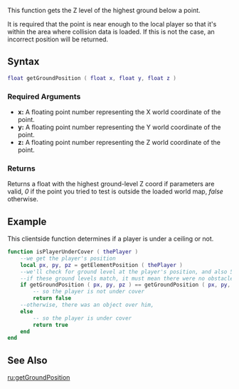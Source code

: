 This function gets the Z level of the highest ground below a point.

It is required that the point is near enough to the local player so that it's within the area where collision data is loaded. If this is not the case, an incorrect position will be returned.

Syntax
------

``` lua
float getGroundPosition ( float x, float y, float z )
```

### Required Arguments

-   **x:** A floating point number representing the X world coordinate of the point.
-   **y:** A floating point number representing the Y world coordinate of the point.
-   **z:** A floating point number representing the Z world coordinate of the point.

### Returns

Returns a float with the highest ground-level Z coord if parameters are valid, *0* if the point you tried to test is outside the loaded world map, *false* otherwise.

Example
-------

This clientside function determines if a player is under a ceiling or not.

``` lua
function isPlayerUnderCover ( thePlayer )
    --we get the player's position
    local px, py, pz = getElementPosition ( thePlayer )
    --we'll check for ground level at the player's position, and also 500 units over him.
    --if these ground levels match, it must mean there were no obstacles (such as a ceiling) over the player,
    if getGroundPosition ( px, py, pz ) == getGroundPosition ( px, py, pz + 500 ) then
        -- so the player is not under cover
        return false
    --otherwise, there was an object over him,
    else
        -- so the player is under cover
        return true
    end
end
```

See Also
--------

[ru:getGroundPosition](/docs/ru:getgroundposition.md "wikilink")
